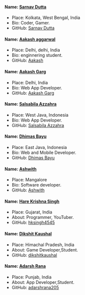 #### Name: [Sarnav Dutta](https://github.com/sarnav98)
- Place: Kolkata, West Bengal, India
- Bio: Coder, Gamer.
- GitHub: [Sarnav Dutta](https://github.com/sarnav98)

#### Name: [Aakash aggarwal](https://github.com/asquaree)
- Place: Delhi, delhi, India
- Bio: enginnering student.
- GitHub: [Aakash](https://github.com/asquaree)

#### Name: [Aakash Garg](https://github.com/aakash01garg)
- Place: Delhi, India
- Bio: Web App Developer.
- GitHub: [Aakash Garg](https://github.com/aakash01garg)

#### Name: [Salsabila Azzahra](https://github.com/azzahra07)
- Place: West Java, Indonesia
- Bio: Web App Developer.
- GitHub: [Salsabila Azzahra](https://github.com/azzahra07)


#### Name: [Dhimas Bayu](https://github.com/bailram)
- Place: East Java, Indonesia
- Bio: Web and Mobile Developer.
- GitHub: [Dhimas Bayu](https://github.com/bailram)

#### Name: [Ashwith](https://github.com/ashwithpoojary98)
- Place: Mangalore
- Bio: Software developer.
- GitHub: [Ashwith](https://github.com/ashwithpoojary98)

#### Name: [Hare Krishna Singh](https://github.com/hksingh4545)
- Place: Gujarat, India
- About: Programmer, YouTuber.
- GitHub: [hksingh4545](https://github.com/hksingh4545)

#### Name: [Dikshit Kaushal](https://github.com/dikshitkaushal)
- Place: Himachal Pradesh, India
- About: Game Developer,Student.
- GitHub: [dikshitkaushal](https://github.com/dikshitkaushal)


#### Name: [Adarsh Rana](https://github.com/adarshrana205/)
- Place: Punjab, India
- About: App Developer,Student.
- GitHub: [adarshrana205](https://github.com/adarshrana205/)
